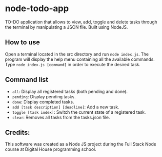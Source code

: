 # node-todo-app

TO-DO application that allows to view, add, toggle and delete tasks through the terminal by manipulating a JSON file. Built using NodeJS.

## How to use

Open a terminal located in the src directory and run `node index.js`. The program will display the help menu containing all the available commands. Type `node index.js [command]` in order to execute the desired task.

## Command list

- ```all```: Display all registered tasks (both pending and done).
- ```pending```: Display pending tasks.
- ```done```: Display completed tasks.
- ```add [task description] [deadline]```: Add a new task.
- ```toggle [task index]```: Switch the current state of a registered task.
- ```clear```: Removes all tasks from the tasks.json file.

## Credits:
This software was created as a Node JS project during the Full Stack Node course at Digital House programming school.
